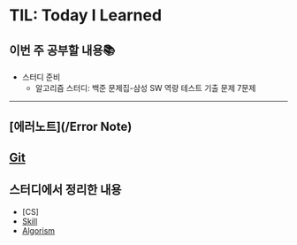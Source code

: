 # TIL: Today I Learned

## 이번 주 공부할 내용📚
- 스터디 준비
    - 알고리즘 스터디: 백준 문제집-삼성 SW 역량 테스트 기출 문제 7문제

---

## [에러노트](/Error Note)

## [Git](/Git)

## 스터디에서 정리한 내용
- [CS]
- [Skill](https://github.com/oshsage/TIL/tree/master/%EB%A9%B4%EC%A0%91%EC%8A%A4%ED%84%B0%EB%94%94/%EA%B8%B0%EC%88%A0%EC%8A%A4%ED%83%9D)
- [Algorism](https://github.com/oshsage/TIL/tree/master/Coding%20Test)
